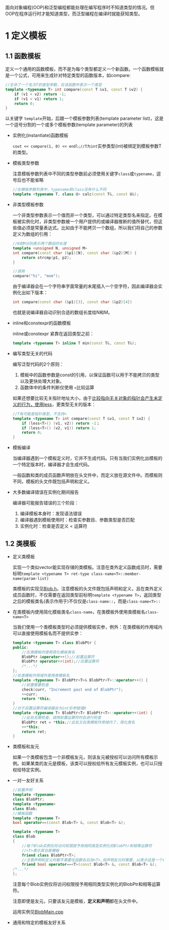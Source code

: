 面向对象编程(OOP)和泛型编程都能处理在编写程序时不知道类型的情况。但OOP在程序运行时才能知道类型，而泛型编程在编译时就能获知类型。

# 1 定义模板
## 1.1 函数模板
定义一个通用的函数模板，而不是为每个类型都定义一个新函数。一个函数模板就是一个公式，可用来生成针对特定类型的函数版本，如compare:
```cpp
//生命了一个名为T的类型参数，在该函数中表示一个类型
template <typename T> int compare(const T &v1, const T &v2) {
    if (v1 < v2) return -1;
    if (v1 < v1) return 1;
    return 0;
}
```
以关键字 ```template```开始，后跟一个模板参数列表(template parameter list)，这是一个逗号分割的一个或多个模板参数(template parameter)的列表

- 实例化(instantiate)函数模板

    ```cout << compare(1, 0) << endl;//T为int```实参类型(int)被绑定到模板参数T的类型。

- 模板类型参数

    注意模板参数列表中不同的类型参数前必须使用关键字```class```或```typename```，逗号后也不能省略
    ```cpp
    //在模板参数列表中，typename和class没有什么不同
    template <typename T, class U> calc(const T&, const U&);
    ```
- 非类型模板参数

    一个非类型参数表示一个值而非一个类型，可以通过特定类型名来指定。在模板被实例化时，非类型参数被一个用户提供的或编译器推断的值所替代，但这些值必须是常量表达式。比如由于不能拷贝一个数组，所以我们将自己的参数定义为数组的引用：
    ```cpp
    //N和M分别表示两个数组的长度
    template <unsigned N, unsigned M> 
    int compare(const char (&p1)[N], const char (&p2)[M]) {
        return strcmp(p1, p2);
    }

    //调用
    compare("hi", "mom");
    ```
    由于编译器会在一个字符串字面常量的末尾插入一个空字符，因此编译器会实例化出如下版本：
    ```cpp
    int compare(const char (&p1)[3], const char (&p2)[4])
    ```
    也就是说编译器自动识别合适的数组长度给N和M。

- inline和constexpr的函数模板

    inline或constexpr 紧靠在返回类型之前：
    ```cpp
    template <typename T> inline T min(const T&, const T&);
    ```
- 编写类型无关的代码

    编写泛型代码的2个原则：
    1. 模板中的函数参数是const的引用，以保证函数可以用于不能拷贝的类型以及更快处理大对象。
    2. 函数体中的条件判断仅使用 ```<```比较运算

    如果还想要比较无关指针地址大小，由于[比较指向无关对象的指针会产生未定义的行为，使用less](./14_重载运算与类型转换.md#8.2-标准库定义的函数对象)，更类型无关的版本：
    ```cpp
    //T有可能是指针类型，不支持<
    template <typename T> int compare(const T &v1, const T &v2) {
        if (less<T>() (v1, v2)) return -1；
        if (less<T>() (v2, v1)) return 1;
        return 0;
    }
    ```
- 模板编译

    当编译器遇到一个模板定义时，它并不生成代码。只有当我们实例化出模板的一个特定版本时，编译器才会生成代码。

    一般函数和类的成员函数声明放在头文件中，而定义放在源文件中。而模板则不同，模板的头文件既包括声明和定义。

- 大多数编译错误在实例化期间报告

    编译器可能报告错误的三个阶段：
    1. 编译模板本身时：发现语法错误
    2. 编译器遇到模板使用时：检查实参数目、参数类型是否匹配
    3. 实例化时：检查是否定义 < 运算符

## 1.2 类模板
- 定义类模板

    实现一个类似vector能实现存储的类模板。注意在类外定义函数成员时，需要标明```template <typename T> ret-type class-name<T>::member-name(param-list)```

    类模板的实现见[Blob.h](Exercise/16/Blob.h)。注意模板的头文件既包括声明和定义，且在类外定义成员函数时，不仅需要在返回类型前标明```template <typename T>```，返回类型之后的模板类名(表示作用于)不仅仅是```class-name::```，而是```class-name<T>::```

- 在类模板内使用简化模板类名```class-name```，在类模板外使用类模板名```class-name<T>```

    当我们使用一个类模板类型时必须提供模板实参，例外：在类模板的作用域内可以直接使用模板名而不提供实参：
    ```cpp
    template <typename T> class BlobPtr {
    public:
        //在类模板内使用简化模板类名
        BlobPtr &operator++();//前置运算符
        BlobPtr operator++(int);//后置运算符
        /*...*/
    };
    //在类模板作用域外使用类模板名
    template <typename T> BlobPtr<T>& BlobPtr<T>::operator++() {
        //前置需要检查
        check(curr, "Increment past end of BlobPtr");
        ++curr;
        return *this;
    }
    //对于后置运算符编译器会为int形参赋值0
    template <typename T> BlobPtr<T> BlobPtr<T>::operator++(int) {
        //此处无需检查，调用前置运算符时会进行检查
        BlobPtr ret = *this;//此处又在类模板作用域内了，简化类名
        ++*this;
        return ret;
    }
    ```
- 类模板和友元

    如果一个类模板包含一个非模板友元，则该友元被授权可以访问所有模板示例。如果某类的友元是模板，该类可以授权给所有友元模板实例，也可以只授权给特定实例。
- 一对一友好关系
    ```cpp
    //前置声明
    template <typename>
    class BlobPtr;
    template <typename>
    class Blob;
    //模板函数
    template <typename T>
    bool operator==(const Blob<T> &, const Blob<T> &);

    template <typename T>
    class Blob
    {
        //每个Blob实例仅将访问权限授予用相同类型实例化的BlobPtr和相等运算符
        //<T>表示其也是模板
        friend class BlobPtr<T>;
        //注意声明和定义时都不需要在函数名后加<T>,但声明友元时需要，以表示这是一个模板
        friend bool operator==<T>(const Blob<T> &, const Blob<T> &);
    /*...*/
    };
    ```
    注意每个Blob实例仅将访问权限授予用相同类型实例化的BlobPtr和相等运算符。

    注意即使是友元，只要该友元是模板，**定义和声明**都在头文件中。

    运用实例见[BlobMain.cpp](Exercise/16/BlobMain.cpp)
- 通用和特定的模板友好关系

